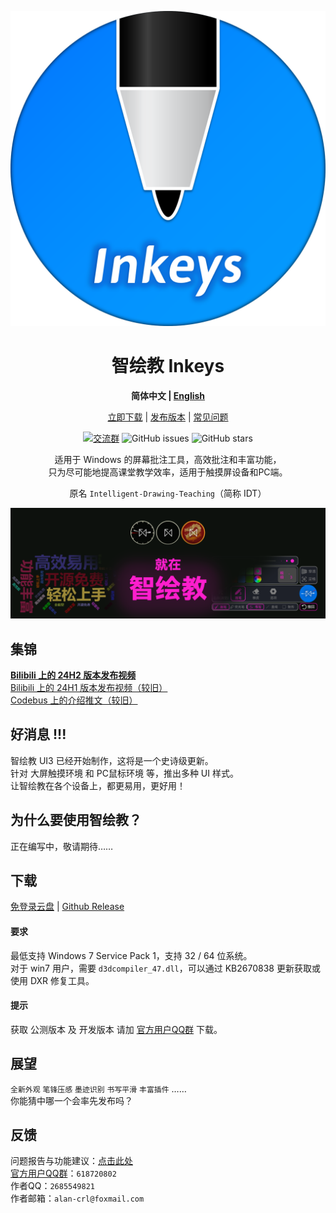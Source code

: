 <div align="center">

![LOGO](GithubRes/logo.png?raw=true)

# 智绘教 Inkeys
**简体中文 | [English]()**  

[立即下载](https://www.123pan.com/s/duk9-n4dAd.html) | [发布版本](https://github.com/Alan-CRL/IDT/releases) | [常见问题]()
  
[![交流群](https://img.shields.io/badge/-%E4%BA%A4%E6%B5%81%E7%BE%A4%20618720802-blue?style=flat&logo=TencentQQ)](https://qm.qq.com/cgi-bin/qm/qr?k=9V2l83dc0yP4UYeDF-NkTX0o7_TcYqlh&jump_from=webapi&authKey=LsLLUhb1KSzHYbc8k5nCQDqTtRcRUCEE3j+DdR9IgHaF/7JF7LLpY191hsiYEBz6)  ![GitHub issues](https://img.shields.io/github/issues/Alan-CRL/IDT?logo=github&color=green)  ![GitHub stars](https://img.shields.io/github/stars/Alan-CRL/IDT)

适用于 Windows 的屏幕批注工具，高效批注和丰富功能，  
只为尽可能地提高课堂教学效率，适用于触摸屏设备和PC端。 

原名 `Intelligent-Drawing-Teaching`（简称 IDT）

![封面](GithubRes/cover.png?raw=true)

</div>

## 集锦
**[Bilibili 上的 24H2 版本发布视频](https://www.bilibili.com/video/BV1Tz421z72e/)**  
[Bilibili 上的 24H1 版本发布视频（较旧）](https://www.bilibili.com/video/BV1vJ4m147rN/)  
[Codebus 上的介绍推文（较旧）](https://codebus.cn/alancrl/intelligent-painting-teaching)  

## 好消息 !!!
智绘教 UI3 已经开始制作，这将是一个史诗级更新。  
针对 大屏触摸环境 和 PC鼠标环境 等，推出多种 UI 样式。  
让智绘教在各个设备上，都更易用，更好用！

## 为什么要使用智绘教？
正在编写中，敬请期待……

## 下载
[免登录云盘](https://www.123pan.com/s/duk9-n4dAd.html) | [Github Release](https://www.123pan.com/s/duk9-n4dAd.html)  

#### 要求
最低支持 Windows 7 Service Pack 1，支持 32 / 64 位系统。  
对于 win7 用户，需要 `d3dcompiler_47.dll`，可以通过 KB2670838 更新获取或使用 DXR 修复工具。

#### 提示
获取 公测版本 及 开发版本 请加 [官方用户QQ群](https://qm.qq.com/cgi-bin/qm/qr?k=9V2l83dc0yP4UYeDF-NkTX0o7_TcYqlh&jump_from=webapi&authKey=LsLLUhb1KSzHYbc8k5nCQDqTtRcRUCEE3j+DdR9IgHaF/7JF7LLpY191hsiYEBz6) 下载。

## 展望
`全新外观` `笔锋压感` `墨迹识别` `书写平滑` `丰富插件` ……  
你能猜中哪一个会率先发布吗？

## 反馈
问题报告与功能建议：[点击此处](https://www.wjx.cn/vm/mqNTTRL.aspx#)  
[官方用户QQ群](https://qm.qq.com/cgi-bin/qm/qr?k=9V2l83dc0yP4UYeDF-NkTX0o7_TcYqlh&jump_from=webapi&authKey=LsLLUhb1KSzHYbc8k5nCQDqTtRcRUCEE3j+DdR9IgHaF/7JF7LLpY191hsiYEBz6)：`618720802`  
作者QQ：`2685549821`  
作者邮箱：`alan-crl@foxmail.com`